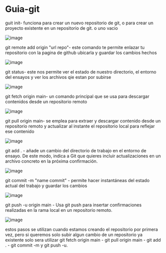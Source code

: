 # Guia-git

guit init- funciona para crear un nuevo repositorio de git, o para crear un proyecto existente en un repositorio de git. o uno vacio 

![image](https://user-images.githubusercontent.com/125385304/220131865-e43ab91b-6243-485f-b430-959d1a39695c.png)


git remote add origin "url repo"- este comando te permite enlazar tu repositorio con la pagina de github ubicarla y guardar los cambios hechos

![image](https://user-images.githubusercontent.com/125385304/220132853-84d0b81d-d5d5-4dae-b653-4721a710a0e2.png)


git status- este nos permite ver el estado de nuestro directorio, el entorno del ensayos y ver los archivos qie estan por subirse

![image](https://user-images.githubusercontent.com/125385304/220133970-887b4390-7dfb-4228-b407-416a63141573.png)


git fetch origin main- un comando principal que se usa para descargar contenidos desde un repositorio remoto 

![image](https://user-images.githubusercontent.com/125385304/220134634-362377f1-eeb3-4045-85d8-a6c79ecf50d3.png)


git pull origin main- se emplea para extraer y descargar contenido desde un repositorio remoto y actualizar al instante el repositorio local para reflejar ese contenido

![image](https://user-images.githubusercontent.com/125385304/220135151-986fb4a6-3c5b-4585-ab61-604d21e31d56.png)


git add . - añade un cambio del directorio de trabajo en el entorno de ensayo. De este modo, indica a Git que quieres incluir actualizaciones en un archivo concreto en la próxima confirmación.

![image](https://user-images.githubusercontent.com/125385304/220135887-6a001241-d06d-4799-8c71-adb92b1ebfaf.png)


git commit -m "name commit" - permite hacer instantáneas del estado actual del trabajo y guardar los cambios

![image](https://user-images.githubusercontent.com/125385304/220137479-a04d650e-4e84-43d1-a03f-e1cda9f42fbf.png)


git push -u origin main - Usa git push para insertar confirmaciones realizadas en la rama local en un repositorio remoto.

![image](https://user-images.githubusercontent.com/125385304/220137374-5d29fda2-3cba-47d3-8c9b-2344fb70c860.png)


estos pasos se utilizan cuando estamos creando el repositorio por primera vez, pero si queremos solo subir algun cambio de un repositorio ya existente solo sera utilizar git fetch origin main - git pull origin main - git add . - git commit -m y git push -u. 
